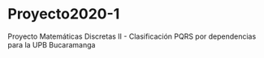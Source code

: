 # Proyecto2020-1
Proyecto Matemáticas Discretas II - Clasificación PQRS por dependencias para la UPB Bucaramanga
